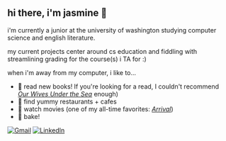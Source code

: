 ## hi there, i'm jasmine 👋

i'm currently a junior at the university of washington studying computer science and english literature. 

my current projects center around cs education and fiddling with streamlining grading for the course(s) i TA for :)

when i'm away from my computer, i like to...
  * 🌈 read new books! If you're looking for a read, I couldn't recommend [*Our Wives Under the Sea*](https://www.goodreads.com/book/show/58659343-our-wives-under-the-sea?ref=nav_sb_ss_1_18) enough)
  * 🍣 find yummy restaurants + cafes
  * 🎥 watch movies (one of my all-time favorites: [*Arrival*](https://www.imdb.com/title/tt2543164/))
  * 🍪 bake!

<div text-align="center"> 
  <a href="mailto:jjasminechii@gmail.com"><img src="https://img.shields.io/badge/-Gmail-%23333?style=for-the-badge&logo=gmail&logoColor=white" alt="Gmail"></a>
  <a href="https://www.linkedin.com/in/jjasminechii/" target="_blank"><img src="https://img.shields.io/badge/-LinkedIn-%230077B5?style=for-the-badge&logo=linkedin&logoColor=white" alt="LinkedIn"></a> 
</div>


